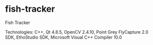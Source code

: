 fish-tracker
============

Fish Tracker

Technologies: C++, Qt 4.8.5, OpenCV 2.4.10, Point Grey FlyCapture 2.0 SDK, EthoStudio SDK, Microsoft Visual C++ Compiler 10.0
